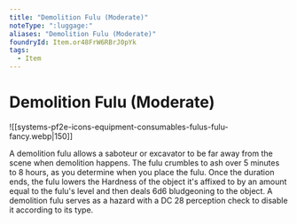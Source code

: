 ```yaml
---
title: "Demolition Fulu (Moderate)"
noteType: ":luggage:"
aliases: "Demolition Fulu (Moderate)"
foundryId: Item.or48FrW6RBrJ0pYk
tags:
  - Item
---
```


# Demolition Fulu (Moderate)
![[systems-pf2e-icons-equipment-consumables-fulus-fulu-fancy.webp|150]]

A demolition fulu allows a saboteur or excavator to be far away from the scene when demolition happens. The fulu crumbles to ash over 5 minutes to 8 hours, as you determine when you place the fulu. Once the duration ends, the fulu lowers the Hardness of the object it's affixed to by an amount equal to the fulu's level and then deals 6d6 bludgeoning to the object. A demolition fulu serves as a hazard with a DC 28 perception check to disable it according to its type.
